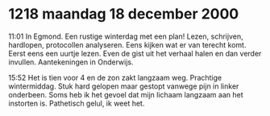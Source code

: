# 1218 maandag 18 december 2000
11:01	In Egmond. Een rustige winterdag met een plan! Lezen, schrijven, hardlopen, protocollen analyseren. Eens kijken wat er van terecht komt. Eerst eens een uurtje lezen. Even de gist uit het verhaal halen en dan verder invullen. Aantekeningen in Onderwijs.

15:52	Het is tien voor 4 en de zon zakt langzaam weg. Prachtige wintermiddag. Stuk hard gelopen maar gestopt vanwege pijn in linker onderbeen. Soms heb ik het gevoel dat mijn lichaam langzaam aan het instorten is. Pathetisch gelul, ik weet het. 
